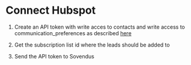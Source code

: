# Connect Hubspot

1. Create an API token with write acces to contacts and write access to communication_preferences as described [here](https://developers.hubspot.com/docs/api/private-apps)

2. Get the subscription list id where the leads should be added to

3. Send the API token to Sovendus